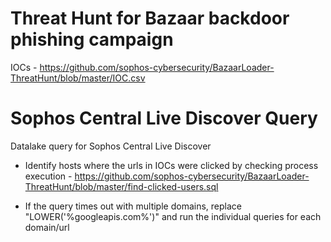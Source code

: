 # Threat Hunt for Bazaar backdoor phishing campaign

IOCs - https://github.com/sophos-cybersecurity/BazaarLoader-ThreatHunt/blob/master/IOC.csv 

# Sophos Central Live Discover Query

Datalake query for Sophos Central Live Discover
* Identify hosts where the urls in IOCs were clicked by checking process execution - https://github.com/sophos-cybersecurity/BazaarLoader-ThreatHunt/blob/master/find-clicked-users.sql

* If the query times out with multiple domains, replace "LOWER('%googleapis.com%')" and run the individual queries for each domain/url

